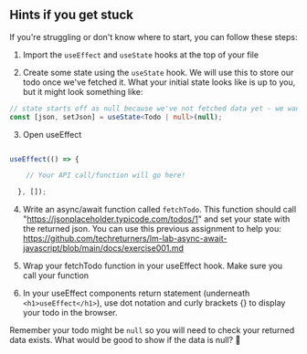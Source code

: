 ## Hints if you get stuck

If you're struggling or don't know where to start, you can follow these steps:

1. Import the `useEffect` and `useState` hooks at the top of your file

2. Create some state using the `useState` hook. We will use this to store our todo once we've fetched it. What your initial state looks like is up to you, but it might look something like:

```TypeScript
// state starts off as null because we've not fetched data yet - we want our component to handle this situation, so we choose our state to be either `null` or a `Todo` item:
const [json, setJson] = useState<Todo | null>(null);

```

3. Open useEffect

```TypeScript

useEffect(() => {

    // Your API call/function will go here!

  }, []);

```

4. Write an async/await function called `fetchTodo`. This function should call "https://jsonplaceholder.typicode.com/todos/1" and set your state with the returned json. You can use this previous assignment to help you: https://github.com/techreturners/lm-lab-async-await-javascript/blob/main/docs/exercise001.md

5. Wrap your fetchTodo function in your useEffect hook. Make sure you call your function

6. In your useEffect components return statement (underneath `<h1>useEffect</h1>`), use dot notation and curly brackets {} to display your todo in the browser.

Remember your todo might be `null` so you will need to check your returned data exists. What would be good to show if the data is null? 🤔
